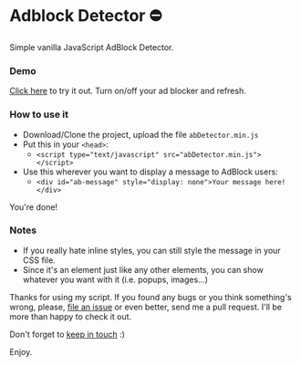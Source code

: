 # Adblock Detector :no_entry:
Simple vanilla JavaScript AdBlock Detector.

### Demo
[Click here](http://r4meau.github.io/abDetector/) to try it out. Turn on/off your ad blocker and refresh.

### How to use it

  - Download/Clone the project, upload the file `abDetector.min.js`  
  - Put this in your `<head>`:
    - `<script type="text/javascript" src="abDetector.min.js"></script>`
  - Use this wherever you want to display a message to AdBlock users:
    - `<div id="ab-message" style="display: none">Your message here!</div>`
    
You're done!

### Notes
- If you really hate inline styles, you can still style the message in your CSS file.
- Since it's an element just like any other elements, you can show whatever you want with it (i.e. popups, images…)

Thanks for using my script. If you found any bugs or you think something's wrong, please, [file an issue](https://github.com/R4meau/abDetector/issues) or even better, send me a pull request. I'll be more than happy to check it out.

Don't forget to [keep in touch](https://twitter.com/r4meau) :)

Enjoy.